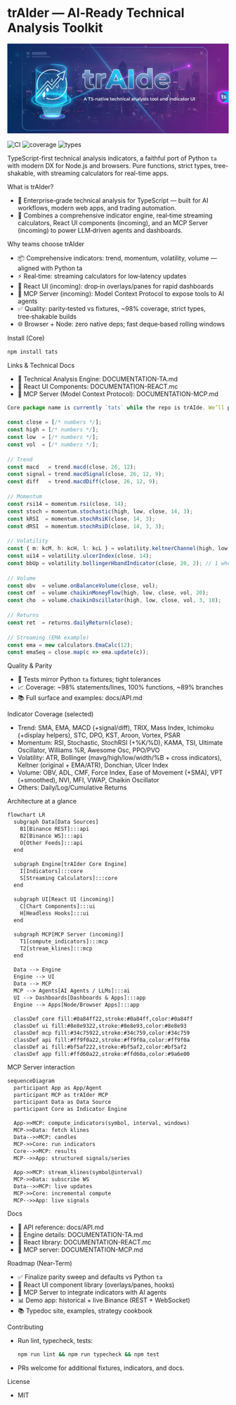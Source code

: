 # trAIder — AI‑Ready Technical Analysis Toolkit

![trAIder banner](trAIde.png)

![CI](https://github.com/Independent-AI-Labs/trAIde/actions/workflows/ci.yml/badge.svg)
![coverage](https://img.shields.io/badge/coverage-98%25-brightgreen)
![types](https://img.shields.io/badge/types-TypeScript-blue)

TypeScript-first technical analysis indicators, a faithful port of Python `ta` with modern DX for Node.js and browsers. Pure functions, strict types, tree-shakable, with streaming calculators for real-time apps.

What is trAIder?
- 🚀 Enterprise‑grade technical analysis for TypeScript — built for AI workflows, modern web apps, and trading automation.
- 🧠 Combines a comprehensive indicator engine, real‑time streaming calculators, React UI components (incoming), and an MCP Server (incoming) to power LLM‑driven agents and dashboards.

Why teams choose trAIder
- 📦 Comprehensive indicators: trend, momentum, volatility, volume — aligned with Python ta
- ⚡ Real‑time: streaming calculators for low‑latency updates
- 🧩 React UI (incoming): drop‑in overlays/panes for rapid dashboards
- 🤖 MCP Server (incoming): Model Context Protocol to expose tools to AI agents
- ✅ Quality: parity‑tested vs fixtures, ~98% coverage, strict types, tree‑shakable builds
- 🌐 Browser + Node: zero native deps; fast deque‑based rolling windows

Install (Core)
```bash
npm install tats
```

Links & Technical Docs
- 📘 Technical Analysis Engine: DOCUMENTATION-TA.md
- 🧩 React UI Components: DOCUMENTATION-REACT.mc
- 🤝 MCP Server (Model Context Protocol): DOCUMENTATION-MCP.md
```ts
Core package name is currently `tats` while the repo is trAIde. We’ll publish under the trAIder scope when packaging is finalized.

const close = [/* numbers */];
const high = [/* numbers */];
const low  = [/* numbers */];
const vol  = [/* numbers */];

// Trend
const macd   = trend.macd(close, 26, 12);
const signal = trend.macdSignal(close, 26, 12, 9);
const diff   = trend.macdDiff(close, 26, 12, 9);

// Momentum
const rsi14 = momentum.rsi(close, 14);
const stoch = momentum.stochastic(high, low, close, 14, 3);
const kRSI  = momentum.stochRsiK(close, 14, 3);
const dRSI  = momentum.stochRsiD(close, 14, 3, 3);

// Volatility
const { m: kcM, h: kcH, l: kcL } = volatility.keltnerChannel(high, low, close, 20, 10);
const ui14 = volatility.ulcerIndex(close, 14);
const bbUp = volatility.bollingerHbandIndicator(close, 20, 2); // 1 when > upper band

// Volume
const obv  = volume.onBalanceVolume(close, vol);
const cmf  = volume.chaikinMoneyFlow(high, low, close, vol, 20);
const cho  = volume.chaikinOscillator(high, low, close, vol, 3, 10);

// Returns
const ret  = returns.dailyReturn(close);

// Streaming (EMA example)
const ema = new calculators.EmaCalc(12);
const emaSeq = close.map(c => ema.update(c));
```

Quality & Parity
- 🧪 Tests mirror Python `ta` fixtures; tight tolerances
- 📈 Coverage: ~98% statements/lines, 100% functions, ~89% branches
- 📚 Full surface and examples: docs/API.md

Indicator Coverage (selected)
- Trend: SMA, EMA, MACD (+signal/diff), TRIX, Mass Index, Ichimoku (+display helpers), STC, DPO, KST, Aroon, Vortex, PSAR
- Momentum: RSI, Stochastic, StochRSI (+%K/%D), KAMA, TSI, Ultimate Oscillator, Williams %R, Awesome Osc, PPO/PVO
- Volatility: ATR, Bollinger (mavg/high/low/width/%B + cross indicators), Keltner (original + EMA/ATR), Donchian, Ulcer Index
- Volume: OBV, ADL, CMF, Force Index, Ease of Movement (+SMA), VPT (+smoothed), NVI, MFI, VWAP, Chaikin Oscillator
- Others: Daily/Log/Cumulative Returns

Architecture at a glance

```mermaid
flowchart LR
  subgraph Data[Data Sources]
    B1[Binance REST]:::api
    B2[Binance WS]:::api
    O[Other Feeds]:::api
  end

  subgraph Engine[trAIder Core Engine]
    I[Indicators]:::core
    S[Streaming Calculators]:::core
  end

  subgraph UI[React UI (incoming)]
    C[Chart Components]:::ui
    H[Headless Hooks]:::ui
  end

  subgraph MCP[MCP Server (incoming)]
    T1[compute_indicators]:::mcp
    T2[stream_klines]:::mcp
  end

  Data --> Engine
  Engine --> UI
  Data --> MCP
  MCP --> Agents[AI Agents / LLMs]:::ai
  UI --> Dashboards[Dashboards & Apps]:::app
  Engine --> Apps[Node/Browser Apps]:::app

  classDef core fill:#0a84ff22,stroke:#0a84ff,color:#0a84ff
  classDef ui fill:#8e8e9322,stroke:#8e8e93,color:#8e8e93
  classDef mcp fill:#34c75922,stroke:#34c759,color:#34c759
  classDef api fill:#ff9f0a22,stroke:#ff9f0a,color:#ff9f0a
  classDef ai fill:#bf5af222,stroke:#bf5af2,color:#bf5af2
  classDef app fill:#ffd60a22,stroke:#ffd60a,color:#9a6e00
```

MCP Server interaction

```mermaid
sequenceDiagram
  participant App as App/Agent
  participant MCP as trAIder MCP
  participant Data as Data Source
  participant Core as Indicator Engine

  App->>MCP: compute_indicators(symbol, interval, windows)
  MCP->>Data: fetch klines
  Data-->>MCP: candles
  MCP->>Core: run indicators
  Core-->>MCP: results
  MCP-->>App: structured signals/series

  App->>MCP: stream_klines(symbol@interval)
  MCP->>Data: subscribe WS
  Data-->>MCP: live updates
  MCP->>Core: incremental compute
  MCP-->>App: live signals
```

Docs
- 📘 API reference: docs/API.md
- 🔬 Engine details: DOCUMENTATION-TA.md
- 🧩 React library: DOCUMENTATION-REACT.mc
- 🤝 MCP server: DOCUMENTATION-MCP.md

Roadmap (Near‑Term)
- ✅ Finalize parity sweep and defaults vs Python `ta`
- 🧩 React UI component library (overlays/panes, hooks)
- 🤝 MCP Server to integrate indicators with AI agents
- 📊 Demo app: historical + live Binance (REST + WebSocket)
- 📚 Typedoc site, examples, strategy cookbook

Contributing
- Run lint, typecheck, tests:
  ```bash
  npm run lint && npm run typecheck && npm test
  ```
- PRs welcome for additional fixtures, indicators, and docs.

License
- MIT
